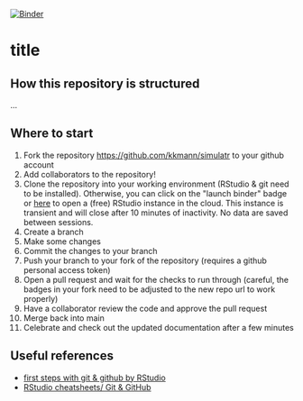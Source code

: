 [![Binder](https://mybinder.org/badge_logo.svg)](https://mybinder.org/v2/gh/kkmann/workshop-r-swe/HEAD?urlpath=rstudio)

# title


## How this repository is structured

...

## Where to start

1. Fork the repository https://github.com/kkmann/simulatr to your github account
2. Add collaborators to the repository!
2. Clone the repository into your working environment (RStudio & git need to be installed). Otherwise, you can click on the "launch binder" badge or [here](https://mybinder.org/v2/gh/kkmann/workshop-r-swe/HEAD?urlpath=rstudio) to open a (free) RStudio instance in the cloud. This instance is transient and will close after 10 minutes of inactivity. No data are saved between sessions.
3. Create a branch
4. Make some changes 
5. Commit the changes to your branch
6. Push your branch to your fork of the repository (requires a github personal access token)
8. Open a pull request and wait for the checks to run through (careful, the badges in your fork need to be adjusted to the new repo url to work properly)
9. Have a collaborator review the code and approve the pull request
10. Merge back into main
10. Celebrate and check out the updated documentation after a few minutes

## Useful references

* [first steps with git & github by RStudio](https://www.youtube.com/watch?v=jN6tvgt3GK8)
* [RStudio cheatsheets/ Git & GitHub](https://github.com/rstudio/cheatsheets/blob/main/git-github.pdf)

